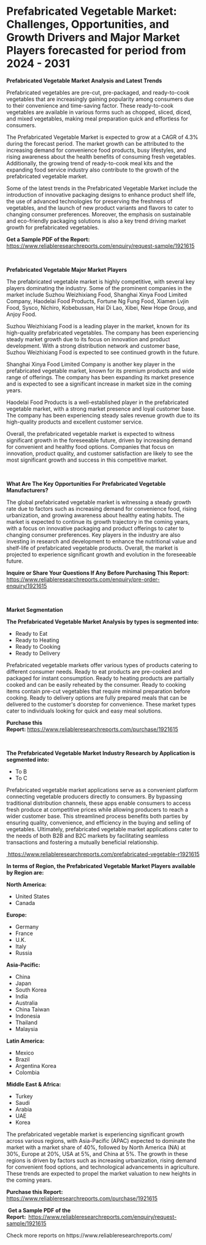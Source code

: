 <p><h1>Prefabricated Vegetable Market: Challenges, Opportunities, and Growth Drivers and Major Market Players forecasted for period from 2024 - 2031</h1></p><p><strong>Prefabricated Vegetable Market Analysis and Latest Trends</strong></p>
<p><p>Prefabricated vegetables are pre-cut, pre-packaged, and ready-to-cook vegetables that are increasingly gaining popularity among consumers due to their convenience and time-saving factor. These ready-to-cook vegetables are available in various forms such as chopped, sliced, diced, and mixed vegetables, making meal preparation quick and effortless for consumers.</p><p>The Prefabricated Vegetable Market is expected to grow at a CAGR of 4.3% during the forecast period. The market growth can be attributed to the increasing demand for convenience food products, busy lifestyles, and rising awareness about the health benefits of consuming fresh vegetables. Additionally, the growing trend of ready-to-cook meal kits and the expanding food service industry also contribute to the growth of the prefabricated vegetable market.</p><p>Some of the latest trends in the Prefabricated Vegetable Market include the introduction of innovative packaging designs to enhance product shelf life, the use of advanced technologies for preserving the freshness of vegetables, and the launch of new product variants and flavors to cater to changing consumer preferences. Moreover, the emphasis on sustainable and eco-friendly packaging solutions is also a key trend driving market growth for prefabricated vegetables.</p></p>
<p><strong>Get a Sample PDF of the Report:&nbsp;</strong> <a href="https://www.reliableresearchreports.com/enquiry/request-sample/1921615">https://www.reliableresearchreports.com/enquiry/request-sample/1921615</a></p>
<p>&nbsp;</p>
<p><strong>Prefabricated Vegetable Major Market Players</strong></p>
<p><p>The prefabricated vegetable market is highly competitive, with several key players dominating the industry. Some of the prominent companies in the market include Suzhou Weizhixiang Food, Shanghai Xinya Food Limited Company, Haodelai Food Products, Fortune Ng Fung Food, Xiamen Lvjin Food, Sysco, Nichiro, Kobebussan, Hai Di Lao, Xibei, New Hope Group, and Anjoy Food.</p><p>Suzhou Weizhixiang Food is a leading player in the market, known for its high-quality prefabricated vegetables. The company has been experiencing steady market growth due to its focus on innovation and product development. With a strong distribution network and customer base, Suzhou Weizhixiang Food is expected to see continued growth in the future.</p><p>Shanghai Xinya Food Limited Company is another key player in the prefabricated vegetable market, known for its premium products and wide range of offerings. The company has been expanding its market presence and is expected to see a significant increase in market size in the coming years.</p><p>Haodelai Food Products is a well-established player in the prefabricated vegetable market, with a strong market presence and loyal customer base. The company has been experiencing steady sales revenue growth due to its high-quality products and excellent customer service.</p><p>Overall, the prefabricated vegetable market is expected to witness significant growth in the foreseeable future, driven by increasing demand for convenient and healthy food options. Companies that focus on innovation, product quality, and customer satisfaction are likely to see the most significant growth and success in this competitive market.</p></p>
<p>&nbsp;</p>
<p><strong>What Are The Key Opportunities For Prefabricated Vegetable Manufacturers?</strong></p>
<p><p>The global prefabricated vegetable market is witnessing a steady growth rate due to factors such as increasing demand for convenience food, rising urbanization, and growing awareness about healthy eating habits. The market is expected to continue its growth trajectory in the coming years, with a focus on innovative packaging and product offerings to cater to changing consumer preferences. Key players in the industry are also investing in research and development to enhance the nutritional value and shelf-life of prefabricated vegetable products. Overall, the market is projected to experience significant growth and evolution in the foreseeable future.</p></p>
<p><strong>Inquire or Share Your Questions If Any Before Purchasing This Report:</strong> <a href="https://www.reliableresearchreports.com/enquiry/pre-order-enquiry/1921615">https://www.reliableresearchreports.com/enquiry/pre-order-enquiry/1921615</a></p>
<p>&nbsp;</p>
<p><strong>Market Segmentation</strong></p>
<p><strong>The Prefabricated Vegetable Market Analysis by types is segmented into:</strong></p>
<p><ul><li>Ready to Eat</li><li>Ready to Heating</li><li>Ready to Cooking</li><li>Ready to Delivery</li></ul></p>
<p><p>Prefabricated vegetable markets offer various types of products catering to different consumer needs. Ready to eat products are pre-cooked and packaged for instant consumption. Ready to heating products are partially cooked and can be easily reheated by the consumer. Ready to cooking items contain pre-cut vegetables that require minimal preparation before cooking. Ready to delivery options are fully prepared meals that can be delivered to the customer's doorstep for convenience. These market types cater to individuals looking for quick and easy meal solutions.</p></p>
<p><strong>Purchase this Report:&nbsp;</strong><a href="https://www.reliableresearchreports.com/purchase/1921615">https://www.reliableresearchreports.com/purchase/1921615</a></p>
<p>&nbsp;</p>
<p><strong>The Prefabricated Vegetable Market Industry Research by Application is segmented into:</strong></p>
<p><ul><li>To B</li><li>To C</li></ul></p>
<p><p>Prefabricated vegetable market applications serve as a convenient platform connecting vegetable producers directly to consumers. By bypassing traditional distribution channels, these apps enable consumers to access fresh produce at competitive prices while allowing producers to reach a wider customer base. This streamlined process benefits both parties by ensuring quality, convenience, and efficiency in the buying and selling of vegetables. Ultimately, prefabricated vegetable market applications cater to the needs of both B2B and B2C markets by facilitating seamless transactions and fostering a mutually beneficial relationship.</p></p>
<p><a href="https://www.reliableresearchreports.com/prefabricated-vegetable-r1921615">&nbsp;https://www.reliableresearchreports.com/prefabricated-vegetable-r1921615</a></p>
<p><strong>In terms of Region, the Prefabricated Vegetable Market Players available by Region are:</strong></p>
<p>
    <p> <strong> North America: </strong>
        <ul>
            <li>United States</li>
            <li>Canada</li>
        </ul>
        </p> 
    <p> <strong> Europe: </strong>
        <ul>
            <li>Germany</li>
            <li>France</li>
            <li>U.K.</li>
            <li>Italy</li>
            <li>Russia</li>
        </ul>
        </p> 
    <p> <strong> Asia-Pacific: </strong>
        <ul>
            <li>China</li>
            <li>Japan</li>
            <li>South Korea</li>
            <li>India</li>
            <li>Australia</li>
            <li>China Taiwan</li>
            <li>Indonesia</li>
            <li>Thailand</li>
            <li>Malaysia</li>
        </ul>
        </p> 
    <p> <strong> Latin America: </strong>
        <ul>
            <li>Mexico</li>
            <li>Brazil</li>
            <li>Argentina Korea</li>
            <li>Colombia</li>
        </ul>
        </p> 
    <p> <strong> Middle East & Africa: </strong>
        <ul>
            <li>Turkey</li>
            <li>Saudi</li>
            <li>Arabia</li>
            <li>UAE</li>
            <li>Korea</li>
        </ul>
    </p>
    </p>
<p><p>The prefabricated vegetable market is experiencing significant growth across various regions, with Asia-Pacific (APAC) expected to dominate the market with a market share of 40%, followed by North America (NA) at 30%, Europe at 20%, USA at 5%, and China at 5%. The growth in these regions is driven by factors such as increasing urbanization, rising demand for convenient food options, and technological advancements in agriculture. These trends are expected to propel the market valuation to new heights in the coming years.</p></p>
<p><strong>Purchase this Report: </strong><a href="https://www.reliableresearchreports.com/purchase/1921615">https://www.reliableresearchreports.com/purchase/1921615</a></p>
<p>&nbsp;<strong>Get a Sample PDF of the Report:&nbsp;&nbsp;</strong><a href="https://www.reliableresearchreports.com/enquiry/request-sample/1921615">https://www.reliableresearchreports.com/enquiry/request-sample/1921615</a></p>
<p><strong></strong></p>
<p>Check more reports on https://www.reliableresearchreports.com/</p>
